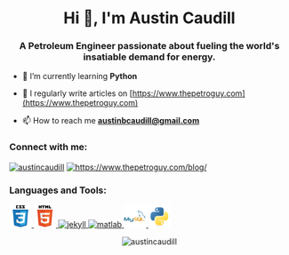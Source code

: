 <h1 align="center">Hi 👋, I'm Austin Caudill</h1>
<h3 align="center">A Petroleum Engineer passionate about fueling the world's insatiable demand for energy.</h3>

- 🌱 I’m currently learning **Python**

- 📝 I regularly write articles on [https://www.thepetroguy.com](https://www.thepetroguy.com)

- 📫 How to reach me **austinbcaudill@gmail.com**

<h3 align="left">Connect with me:</h3>
<p align="left">
<a href="https://linkedin.com/in/austincaudill" target="blank"><img align="center" src="https://raw.githubusercontent.com/rahuldkjain/github-profile-readme-generator/master/src/images/icons/Social/linked-in-alt.svg" alt="austincaudill" height="30" width="40" /></a>
<a href="https://www.thepetroguy.com/blog/" target="blank"><img align="center" src="https://raw.githubusercontent.com/rahuldkjain/github-profile-readme-generator/master/src/images/icons/Social/rss.svg" alt="https://www.thepetroguy.com/blog/" height="30" width="40" /></a>
</p>

<h3 align="left">Languages and Tools:</h3>
<p align="left"> <a href="https://www.w3schools.com/css/" target="_blank"> <img src="https://raw.githubusercontent.com/devicons/devicon/master/icons/css3/css3-original-wordmark.svg" alt="css3" width="40" height="40"/> </a> <a href="https://www.w3.org/html/" target="_blank"> <img src="https://raw.githubusercontent.com/devicons/devicon/master/icons/html5/html5-original-wordmark.svg" alt="html5" width="40" height="40"/> </a> <a href="https://jekyllrb.com/" target="_blank"> <img src="https://www.vectorlogo.zone/logos/jekyllrb/jekyllrb-icon.svg" alt="jekyll" width="40" height="40"/> </a> <a href="https://www.mathworks.com/" target="_blank"> <img src="https://upload.wikimedia.org/wikipedia/commons/2/21/Matlab_Logo.png" alt="matlab" width="40" height="40"/> </a> <a href="https://www.mysql.com/" target="_blank"> <img src="https://raw.githubusercontent.com/devicons/devicon/master/icons/mysql/mysql-original-wordmark.svg" alt="mysql" width="40" height="40"/> </a> <a href="https://www.python.org" target="_blank"> <img src="https://raw.githubusercontent.com/devicons/devicon/master/icons/python/python-original.svg" alt="python" width="40" height="40"/> </a> </p>

<p align="center"> <img src="https://komarev.com/ghpvc/?username=austincaudill&label=Profile%20views&color=0e75b6&style=flat" alt="austincaudill" /> </p>
<!---
AustinCaudill/AustinCaudill is a ✨ special ✨ repository because its `README.md` (this file) appears on your GitHub profile.
You can click the Preview link to take a look at your changes.
--->

